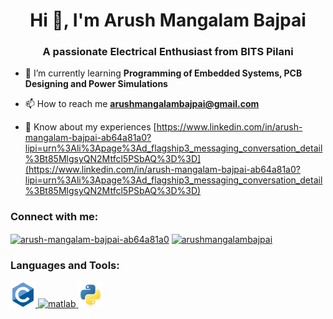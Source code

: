 <h1 align="center">Hi 👋, I'm Arush Mangalam Bajpai</h1>
<h3 align="center">A passionate Electrical Enthusiast from BITS Pilani</h3>

- 🌱 I’m currently learning **Programming of Embedded Systems, PCB Designing and Power Simulations**

- 📫 How to reach me **arushmangalambajpai@gmail.com**

- 📄 Know about my experiences [https://www.linkedin.com/in/arush-mangalam-bajpai-ab64a81a0?lipi=urn%3Ali%3Apage%3Ad_flagship3_messaging_conversation_detail%3Bt85MlgsyQN2Mtfcl5PSbAQ%3D%3D](https://www.linkedin.com/in/arush-mangalam-bajpai-ab64a81a0?lipi=urn%3Ali%3Apage%3Ad_flagship3_messaging_conversation_detail%3Bt85MlgsyQN2Mtfcl5PSbAQ%3D%3D)

<h3 align="left">Connect with me:</h3>
<p align="left">
<a href="https://linkedin.com/in/arush-mangalam-bajpai-ab64a81a0" target="blank"><img align="center" src="https://raw.githubusercontent.com/rahuldkjain/github-profile-readme-generator/master/src/images/icons/Social/linked-in-alt.svg" alt="arush-mangalam-bajpai-ab64a81a0" height="30" width="40" /></a>
<a href="https://instagram.com/arushmangalambajpai" target="blank"><img align="center" src="https://raw.githubusercontent.com/rahuldkjain/github-profile-readme-generator/master/src/images/icons/Social/instagram.svg" alt="arushmangalambajpai" height="30" width="40" /></a>
</p>

<h3 align="left">Languages and Tools:</h3>
<p align="left"> <a href="https://www.cprogramming.com/" target="_blank" rel="noreferrer"> <img src="https://raw.githubusercontent.com/devicons/devicon/master/icons/c/c-original.svg" alt="c" width="40" height="40"/> </a> <a href="https://www.mathworks.com/" target="_blank" rel="noreferrer"> <img src="https://upload.wikimedia.org/wikipedia/commons/2/21/Matlab_Logo.png" alt="matlab" width="40" height="40"/> </a> <a href="https://www.python.org" target="_blank" rel="noreferrer"> <img src="https://raw.githubusercontent.com/devicons/devicon/master/icons/python/python-original.svg" alt="python" width="40" height="40"/> </a> </p>

